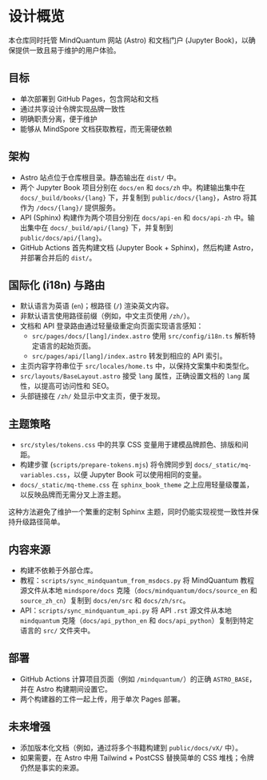 # 设计概览

本仓库同时托管 MindQuantum 网站 (Astro) 和文档门户 (Jupyter Book)，以确保提供一致且易于维护的用户体验。

## 目标

- 单次部署到 GitHub Pages，包含网站和文档
- 通过共享设计令牌实现品牌一致性
- 明确职责分离，便于维护
- 能够从 MindSpore 文档获取教程，而无需硬依赖

## 架构

- Astro 站点位于仓库根目录。静态输出在 `dist/` 中。
- 两个 Jupyter Book 项目分别在 `docs/en` 和 `docs/zh` 中。构建输出集中在 `docs/_build/books/{lang}` 下，并复制到 `public/docs/{lang}`，Astro 将其作为 `/docs/{lang}/` 提供服务。
- API (Sphinx) 构建作为两个项目分别在 `docs/api-en` 和 `docs/api-zh` 中。输出集中在 `docs/_build/api/{lang}` 下，并复制到 `public/docs/api/{lang}`。
- GitHub Actions 首先构建文档 (Jupyter Book + Sphinx)，然后构建 Astro，并部署合并后的 `dist/`。

## 国际化 (i18n) 与路由

- 默认语言为英语 (`en`)；根路径 (`/`) 渲染英文内容。
- 非默认语言使用路径前缀（例如，中文主页使用 `/zh/`）。
- 文档和 API 登录路由通过轻量级重定向页面实现语言感知：
  - `src/pages/docs/[lang]/index.astro` 使用 `src/config/i18n.ts` 解析特定语言的起始页面。
  - `src/pages/api/[lang]/index.astro` 转发到相应的 API 索引。
- 主页内容字符串位于 `src/locales/home.ts` 中，以保持文案集中和类型化。
- `src/layouts/BaseLayout.astro` 接受 `lang` 属性，正确设置文档的 `lang` 属性，以提高可访问性和 SEO。
- 头部链接在 `/zh/` 处显示中文主页，便于发现。

## 主题策略

- `src/styles/tokens.css` 中的共享 CSS 变量用于建模品牌颜色、排版和间距。
- 构建步骤 (`scripts/prepare-tokens.mjs`) 将令牌同步到 `docs/_static/mq-variables.css`，以便 Jupyter Book 可以使用相同的变量。
- `docs/_static/mq-theme.css` 在 `sphinx_book_theme` 之上应用轻量级覆盖，以反映品牌而无需分叉上游主题。

这种方法避免了维护一个繁重的定制 Sphinx 主题，同时仍能实现视觉一致性并保持升级路径简单。

## 内容来源

- 构建不依赖于外部仓库。
- 教程：`scripts/sync_mindquantum_from_msdocs.py` 将 MindQuantum 教程源文件从本地 `mindspore/docs` 克隆（`docs/mindquantum/docs/source_en` 和 `source_zh_cn`）复制到 `docs/en/src` 和 `docs/zh/src`。
- API：`scripts/sync_mindquantum_api.py` 将 API `.rst` 源文件从本地 `mindquantum` 克隆（`docs/api_python_en` 和 `docs/api_python`）复制到特定语言的 `src/` 文件夹中。

## 部署

- GitHub Actions 计算项目页面（例如 `/mindquantum/`）的正确 `ASTRO_BASE`，并在 Astro 构建期间设置它。
- 两个构建器的工件一起上传，用于单次 Pages 部署。

## 未来增强

- 添加版本化文档（例如，通过将多个书籍构建到 `public/docs/vX/` 中）。
- 如果需要，在 Astro 中用 Tailwind + PostCSS 替换简单的 CSS 堆栈；令牌仍然是事实的来源。